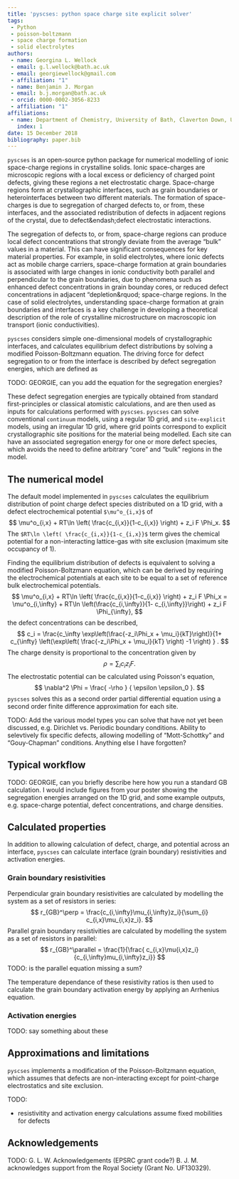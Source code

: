 ```yaml
---
title: 'pyscses: python space charge site explicit solver'
tags:
 - Python
 - poisson-boltzmann
 - space charge formation
 - solid electrolytes
authors:
 - name: Georgina L. Wellock
 - email: g.l.wellock@bath.ac.uk
 - email: georgiewellock@gmail.com
 - affiliation: "1"
 - name: Benjamin J. Morgan
 - email: b.j.morgan@bath.ac.uk
 - orcid: 0000-0002-3056-8233
 - affiliation: "1"
affiliations:
 - name: Department of Chemistry, University of Bath, Claverton Down, UK, BA2 7AY
   index: 1
date: 15 December 2018
bibliography: paper.bib
---
```


``pyscses`` is an open-source python package for numerical modelling of ionic space-charge regions in crystalline solids. Ionic space-charges are microscopic regions with a local excess or deficiency of charged point defects, giving these regions a net electrostatic charge. Space-charge regions form at crystallographic interfaces, such as grain boundaries or heterointerfaces between two different materials. The formation of space-charges is due to segregation of charged defects to, or from, these interfaces, and the associated redistribution of defects in adjacent regions of the crystal, due to defect&endash;defect electrostatic interactions. 

The segregation of defects to, or from, space-charge regions can produce local defect concentrations that strongly deviate from the average &ldquo;bulk&rdquo; values in a material. This can have significant consequences for key material properties. For example, in solid electrolytes, where ionic defects act as mobile charge carriers, space-charge formation at grain boundaries is associated with large changes in ionic conductivity both parallel and perpendicular to the grain boundaries, due to phenomena such as enhanced defect concentrations in grain bounday cores, or reduced defect concentrations in adjacent &ldquo;depletion&rquod; space-charge regions. In the case of solid electrolytes, understanding space-charge formation at grain boundaries and interfaces is a key challenge in developing a theoretical description of the role of crystalline microstructure on macroscopic ion transport (ionic conductivities).

``pyscses`` considers simple one-dimensional models of crystallographic interfaces, and calculates equilibrium defect distributions by solving a modified Poisson-Boltzmann equation. The driving force for defect segregation to or from the interface is described by defect segregation energies, which are defined as

TODO: GEORGIE, can you add the equation for the segregation energies?

These defect segregation energies are typically obtained from standard first-principles or classical atomistic calculations, and are then used as inputs for calculations performed with ``pyscses``. ``pyscses`` can solve conventional ``continuum`` models, using a regular 1D grid, and ``site-explicit`` models, using an irregular 1D grid, where grid points correspond to explicit crystallographic site positions for the material being modelled. Each site can have an associated segregation energy for one or more defect species, which avoids the need to define arbitrary &ldquo;core&rdquo; and &ldquo;bulk&rdquo; regions in the model.

## The numerical model
The default model implemented in ``pyscses`` calculates the equilibrium distribution of point charge defect species distributed on a 1D grid, with a defect electrochemical potential `$\mu^o_{i,x}$` of
$$
\mu^o_{i,x} + RT\ln \left( \frac{c_{i,x}}{1-c_{i,x}} \right) + z_i F \Phi_x.
$$
The `$RT\ln \left( \frac{c_{i,x}}{1-c_{i,x}}$` term gives the chemical potential for a non-interacting lattice-gas with site exclusion (maximum site occupancy of 1).

Finding the equilibrium distribution of defects is equivalent to solving a modified Poisson-Boltzmann equation, which can be derived by requiring the electrochemical potentials at each site to be equal to a set of reference bulk electrochemical potentials.
$$
\mu^o_{i,x} + RT\ln \left( \frac{c_{i,x}}{1-c_{i,x}} \right) + z_i F \Phi_x = \mu^o_{i,\infty} + RT\ln \left(\frac{c_{i,\infty}}{1- c_{i,\infty}}\right) + z_i F \Phi_{\infty},
$$
the defect concentrations can be described,
$$
c_i = \frac{c_\infty \exp\left(\frac{-z_i\Phi_x + \mu_i}{kT}\right)}{1+ c_{\infty} \left(\exp\left( \frac{-z_i\Phi_x + \mu_i}{kT} \right) -1 \right) } . 
$$
The charge density is proportional to the concentration given by
$$
\rho = \sum_i c_i z_i F.
$$
The electrostatic potential can be calculated using Poisson's equation,
$$
\nabla^2 \Phi = \frac{ -\rho } { \epsilon \epsilon_0 }.
$$
``pyscses`` solves this as a second order partial differential equation using a second order finite difference approximation for each site.

TODO: Add the various model types you can solve that have not yet been discussed, e.g. Dirichlet vs. Periodic boundary conditions. Ability to selevtively fix specific defects, allowing modelling of &ldquo;Mott-Schottky&rdquo; and &ldquo;Gouy-Chapman&rdquo; conditions. Anything else I have forgotten?

## Typical workflow

TODO: GEORGIE, can you briefly describe here how you run a standard GB calculation. I would include figures from your poster showing the segregation energies arranged on the 1D grid, and some example outputs, e.g. space-charge potential, defect concentrations, and charge densities.

## Calculated properties

In addition to allowing calculation of defect, charge, and potential across an interface, ``pyscses`` can calculate interface (grain boundary) resistivities and activation energies. 

### Grain boundary resistivities

Perpendicular grain boundary resistivities are calculated by modelling the system as a set of resistors in series:
$$
r_{GB}^\perp = \frac{c_{i,\infty}\mu_{i,\infty}z_i}{\sum_{i} c_{i,x}\mu_{i,x}z_i}.
$$
Parallel grain boundary resistivities are calculated by modelling the system as a set of resistors in parallel:
$$
r_{GB}^\parallel = \frac{1}{\frac{ c_{i,x}\mu{i,x}z_i}{c_{i,\infty}mu_{i,\infty}z_i}}
$$
TODO: is the parallel equation missing a sum?
 
The temperature dependance of these resistivity ratios is then used to calculate the grain boundary activation energy by applying an Arrhenius equation.

### Activation energies
TODO: say something about these

## Approximations and limitations
``pyscses`` implements a modification of the Poisson-Boltzmann equation, which assumes that defects are non-interacting except for point-charge electrostatics and site exclusion.

TODO:
- resistivitity and activation energy calculations assume fixed mobilities for defects

## Acknowledgements

TODO: G. L. W. Acknowledgements (EPSRC grant code?)
B. J. M. acknowledges support from the Royal Society (Grant No. UF130329).



